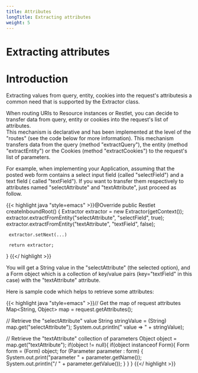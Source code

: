 ```yaml
---
title: Attributes
longTitle: Extracting attributes
weight: 5
---
```

Extracting attributes
=====================

Introduction
============

Extracting values from query, entity, cookies into the request's
attributesis a common need that is supported by the Extractor class.

When routing URIs to Resource instances or Restlet, you can decide to
transfer data from query, entity or cookies into the request's list of
attributes.\
 This mechanism is declarative and has been implemented at the level of
the "routes" (see the code below for more information). This mechanism
transfers data from the query (method "extractQuery"), the entity
(method "extractEntity") or the Cookies (method "extractCookies") to the
request's list of parameters.

For example, when implementing your Application, assuming that the
posted web form contains a select input field (called "selectField") and
a text field ( called "textField"). If you want to transfer them
respectively to attributes named "selectAttribute" and "textAttribute",
just proceed as follow.

{{< highlight java "style=emacs" >}}@Override
public Restlet createInboundRoot() {
     Extractor extractor = new Extractor(getContext());
     extractor.extractFromEntity("selectAttribute", "selectField", true);
     extractor.extractFromEntity("textAttribute", "textField", false);

     extractor.setNext(...)

     return extractor;
}
{{</ highlight >}}

You will get a String value in the "selectAttribute" (the selected
option), and a Form object which is a collection of key/value pairs
(key="textField" in this case) with the "textAttribute" attribute.

Here is sample code which helps to retrieve some attributes:

{{< highlight java "style=emacs" >}}// Get the map of request attributes
Map<String, Object> map = request.getAttributes();

// Retrieve the "selectAttribute" value
String stringValue = (String) map.get("selectAttribute");
System.out.println(" value => " + stringValue);

// Retrieve the "textAttribute" collection of parameters
Object object = map.get("textAttribute");
if(object != null){
    if(object instanceof Form){
        Form form = (Form) object;
        for (Parameter parameter : form) {
            System.out.print("parameter " + parameter.getName());
            System.out.println("/ " + parameter.getValue());
        }
    }
}
{{</ highlight >}}

